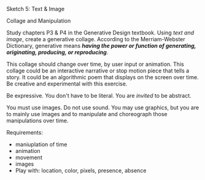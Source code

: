 Sketch 5: Text & Image

Collage and Manipulation

Study chapters P3 & P4 in the Generative Design textbook. Using *text and image*, create a generative collage. According to the Merriam-Webster Dictionary, generative means **_having the power or function of generating, originating, producing, or reproducing_**.

This collage should change over time, by user input or animation. This collage could be an interactive narrative or stop motion piece that tells a story. It could be an algorithmic poem that displays on the screen over time. Be creative and experimental with this exercise.

Be expressive. You don't have to be literal. You are _invited_ to be abstract.

 You must use images. Do not use sound. You may use graphics, but you are to mainly use images  and to manipulate and choreograph those manipulations over time.


Requirements:

- maniuplation of time
- animation
- movement
- images
- Play with: location, color, pixels, presence, absence